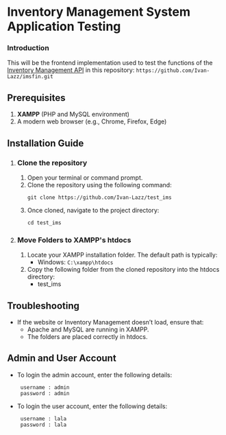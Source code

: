 # Inventory Management System Application Testing
### Introduction
This will be the frontend implementation used to test the functions of the [Inventory Management API](https://github.com/Ivan-Lazz/imsfin.git) in this repository: ``` https://github.com/Ivan-Lazz/imsfin.git ```

## Prerequisites
1. **XAMPP** (PHP and MySQL environment)
2. A modern web browser (e.g., Chrome, Firefox, Edge)

## Installation Guide
1. ### Clone the repository
   1. Open your terminal or command prompt.
   2. Clone the repository using the following command:
      ```
      git clone https://github.com/Ivan-Lazz/test_ims
      ```
   3. Once cloned, navigate to the project directory:
      ```
      cd test_ims
      ```
2. ### Move Folders to XAMPP's htdocs
   1. Locate your XAMPP installation folder. The default path is typically:
      - Windows: ```C:\xampp\htdocs```
   2. Copy the following folder from the cloned repository into the htdocs directory:
      - test_ims

## Troubleshooting
   - If the website or Inventory Management doesn’t load, ensure that:
     - Apache and MySQL are running in XAMPP.
     - The folders are placed correctly in htdocs.

## Admin and User Account
   - To login the admin account, enter the following details:
      ```
       username : admin
       password : admin
      ```
   - To login the user account, enter the following details:
      ```
       username : lala
       password : lala
      ```

